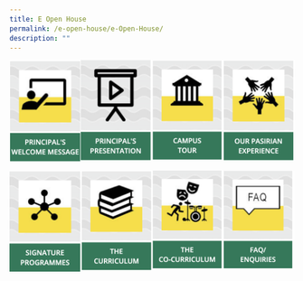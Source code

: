 ```yaml
---
title: E Open House
permalink: /e-open-house/e-Open-House/
description: ""
---
```

<img src="/images/principal.png" 
     style="width:25%;float:left"><img src="/images/principalpresent.png" 
     style="width:25%;float:left"><img src="/images/campustour.png" 
     style="width:25%;float:left"><img src="/images/pasirianexp.png" 
     style="width:25%">

<img src="/images/signatureprog.png" 
     style="width:25%;float:left"><img src="/images/thecurriculum.png" 
     style="width:25%;float:left"><img src="/images/cocurriculum.png" 
     style="width:25%;float:left"><img src="/images/faq.png" 
     style="width:25%">
